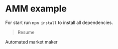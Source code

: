# AMM example

For start run ``` npm install ``` to install all dependencies.

> Resume

Automated market maker

